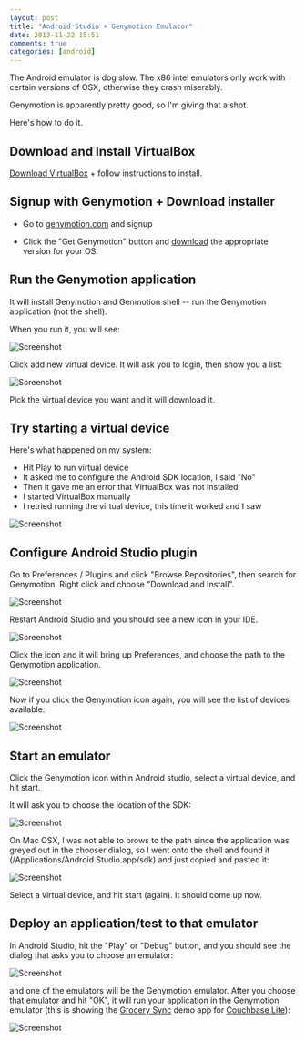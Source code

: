 ```yaml
---
layout: post
title: "Android Studio + Genymotion Emulator"
date: 2013-11-22 15:51
comments: true
categories: [android]
---
```


The Android emulator is dog slow.  The x86 intel emulators only work with certain versions of OSX, otherwise they crash miserably.

Genymotion is apparently pretty good, so I'm giving that a shot.

Here's how to do it.

## Download and Install VirtualBox

[Download VirtualBox](https://www.virtualbox.org/wiki/Downloads) + follow instructions to install.

## Signup with Genymotion + Download installer

* Go to [genymotion.com](genymotion.com) and signup

* Click the "Get Genymotion" button and [download](https://cloud.genymotion.com/page/launchpad/download/) the appropriate version for your OS.

## Run the Genymotion application

It will install Genymotion and Genmotion shell -- run the Genymotion application (not the shell).

When you run it, you will see:

![Screenshot](http://cl.ly/image/0e1j3t1j1V3F/Screen%20Shot%202013-11-22%20at%203.57.11%20PM.png)

Click add new virtual device.  It will ask you to login, then show you a list:

![Screenshot](http://cl.ly/image/2i3M2D0p2M2J/Screen%20Shot%202013-11-22%20at%203.59.41%20PM.png)

Pick the virtual device you want and it will download it.

## Try starting a virtual device

Here's what happened on my system:

* Hit Play to run virtual device
* It asked me to configure the Android SDK location, I said "No"
* Then it gave me an error that VirtualBox was not installed
* I started VirtualBox manually
* I retried running the virtual device, this time it worked and I saw

![Screenshot](http://cl.ly/image/252a1T3d2U1x/Screen%20Shot%202013-11-22%20at%204.06.46%20PM.png)

## Configure Android Studio plugin

Go to Preferences / Plugins and click "Browse Repositories", then search for Genymotion.  Right click and choose "Download and Install".

![Screenshot](http://cl.ly/image/110z2N2i1S3N/Screen%20Shot%202013-11-22%20at%204.08.42%20PM.png)

Restart Android Studio and you should see a new icon in your IDE.

![Screenshot](http://cl.ly/image/0F0N330u0C32/Screen%20Shot%202013-11-22%20at%204.11.00%20PM.png)

Click the icon and it will bring up Preferences, and choose the path to the Genymotion application.

![Screenshot](http://cl.ly/image/3G3K1s0p2h3x/Screen%20Shot%202013-11-22%20at%204.14.05%20PM.png)

Now if you click the Genymotion icon again, you will see the list of devices available:

![Screenshot](http://cl.ly/image/1Y120s1n1d2l/Screen%20Shot%202013-11-22%20at%204.15.20%20PM.png)

## Start an emulator

Click the Genymotion icon within Android studio, select a virtual device, and hit start.

It will ask you to choose the location of the SDK:

![Screenshot](http://cl.ly/image/2N0W1h0O3Q2H/Screen%20Shot%202013-11-22%20at%204.18.02%20PM.png)

On Mac OSX, I was not able to brows to the path since the application was greyed out in the chooser dialog, so I went onto the shell and found it (/Applications/Android Studio.app/sdk) and just copied and pasted it:

![Screenshot](http://cl.ly/image/2V2H0d0M1z0f/Screen%20Shot%202013-11-22%20at%204.21.12%20PM.png)

Select a virtual device, and hit start (again).  It should come up now.

## Deploy an application/test to that emulator

In Android Studio, hit the "Play" or "Debug" button, and you should see the dialog that asks you to choose an emulator:

![Screenshot](http://cl.ly/image/1I43000V3h12/Screen%20Shot%202013-11-22%20at%204.25.21%20PM.png)

and one of the emulators will be the Genymotion emulator.  After you choose that emulator and hit "OK", it will run your application in the Genymotion emulator (this is showing the [Grocery Sync](https://github.com/couchbaselabs/GrocerySync-Android) demo app for [Couchbase Lite](https://github.com/couchbase/couchbase-lite-android)):

![Screenshot](http://tleyden-misc.s3.amazonaws.com/blog_images/Genymotion_Grocery_sync.png)






